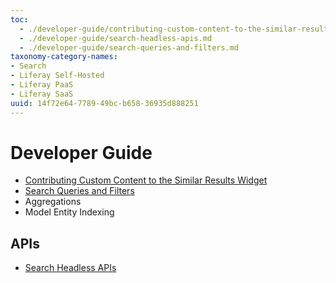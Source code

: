 ```yaml
---
toc:
  - ./developer-guide/contributing-custom-content-to-the-similar-results-widget.md
  - ./developer-guide/search-headless-apis.md
  - ./developer-guide/search-queries-and-filters.md
taxonomy-category-names:
- Search
- Liferay Self-Hosted
- Liferay PaaS
- Liferay SaaS
uuid: 14f72e64-7789-49bc-b658-36935d888251
---
```

# Developer Guide

- [Contributing Custom Content to the Similar Results Widget](developer-guide/contributing-custom-content-to-the-similar-results-widget.md)
- [Search Queries and Filters](./developer-guide/search-queries-and-filters.md)
- Aggregations
- Model Entity Indexing

## APIs

- [Search Headless APIs](./developer-guide/search-headless-apis.md)
